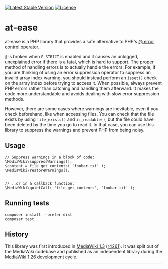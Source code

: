 [![Latest Stable Version]](https://packagist.org/packages/mediawiki/at-ease) [![License]](https://packagist.org/packages/mediawiki/at-ease)

at-ease
=======

at-ease is a PHP library that provides a safe alternative to PHP's
[@ error control operator][].

`@` is broken when `E_STRICT` is enabled and it causes an unlogged,
unexplained error if there is a fatal, which is hard to support. The proper
method of handling errors is to actually handle the errors. For example, if
you are thinking of using an error suppression operator to suppress an invalid
array index warning, you should instead perform an `isset()` check on the
array index before trying to access it. When possible, always prevent PHP
errors rather than catching and handling them afterward. It makes the code
more understandable and avoids dealing with slow error suppression methods.

However, there are some cases where warnings are inevitable, even if you check
beforehand, like when accessing files. You can check that the file exists by
using `file_exists()` and `is_readable()`, but the file could have been
deleted by the time you go to read it. In that case, you can use this library
to suppress the warnings and prevent PHP from being noisy.


Usage
-----

    // Suppress warnings in a block of code:
    \MediaWiki\suppressWarnings();
    $content = file_get_contents( 'foobar.txt' );
    \MediaWiki\restoreWarnings();


    // ..or in a callback function:
    \MediaWiki\quietCall( 'file_get_contents', 'foobar.txt' );


Running tests
-------------

    composer install --prefer-dist
    composer test


History
-------

This library was first introduced in [MediaWiki 1.3][] ([r4261][]). It was
split out of the MediaWiki codebase and published as an independent library
during the [MediaWiki 1.26][] development cycle.


---
[@ error control operator]: https://php.net/manual/en/language.operators.errorcontrol.php
[MediaWiki 1.3]: https://www.mediawiki.org/wiki/MediaWiki_1.3
[r4261]: https://phabricator.wikimedia.org/rSVN4261
[MediaWiki 1.26]: https://www.mediawiki.org/wiki/MediaWiki_1.26
[Latest Stable Version]: https://poser.pugx.org/mediawiki/at-ease/v/stable.svg
[License]: https://poser.pugx.org/mediawiki/at-ease/license.svg
